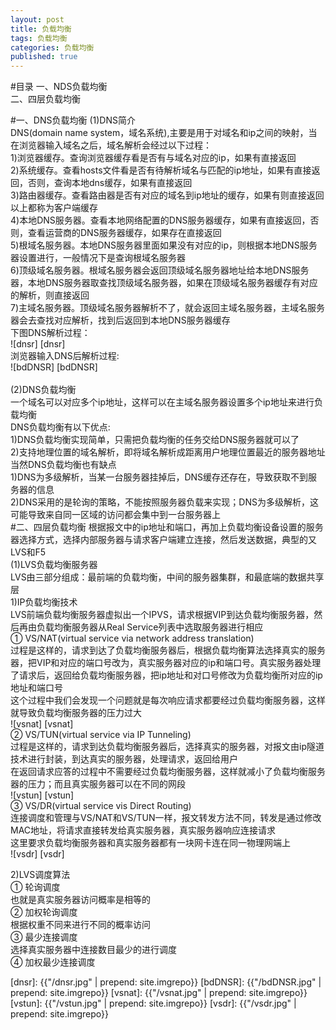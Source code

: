 ```yaml
---
layout: post
title: 负载均衡
tags: 负载均衡
categories: 负载均衡
published: true
---
```


#目录
一、NDS负载均衡</br>
二、四层负载均衡</br>

#一、DNS负载均衡
(1)DNS简介</br>
DNS(domain name system，域名系统),主要是用于对域名和ip之间的映射，当在浏览器输入域名之后，域名解析会经过以下过程：</br>
1)浏览器缓存。查询浏览器缓存看是否有与域名对应的ip，如果有直接返回</br>
2)系统缓存。查看hosts文件看是否有待解析域名与匹配的ip地址，如果有直接返回，否则，查询本地dns缓存，如果有直接返回</br>
3)路由器缓存。查看路由器是否有对应的域名到ip地址的缓存，如果有则直接返回</br>
以上都称为客户端缓存</br>
4)本地DNS服务器。查看本地网络配置的DNS服务器缓存，如果有直接返回，否则，查看运营商的DNS服务器缓存，如果存在直接返回</br>
5)根域名服务器。本地DNS服务器里面如果没有对应的ip，则根据本地DNS服务器设置进行，一般情况下是查询根域名服务器</br>
6)顶级域名服务器。根域名服务器会返回顶级域名服务器地址给本地DNS服务器，本地DNS服务器取查找顶级域名服务器，如果在顶级域名服务器缓存有对应的解析，则直接返回</br>
7)主域名服务器。顶级域名服务器解析不了，就会返回主域名服务器，主域名服务器会去查找对应解析，找到后返回到本地DNS服务器缓存</br>
下图DNS解析过程：</br>
![dnsr] [dnsr]   </br>
浏览器输入DNS后解析过程:</br>
![bdDNSR] [bdDNSR] </br>
<br>
(2)DNS负载均衡</br>
一个域名可以对应多个ip地址，这样可以在主域名服务器设置多个ip地址来进行负载均衡</br>
DNS负载均衡有以下优点:</br>
1)DNS负载均衡实现简单，只需把负载均衡的任务交给DNS服务器就可以了</br>
2)支持地理位置的域名解析，即将域名解析成距离用户地理位置最近的服务器地址</br>
当然DNS负载均衡也有缺点</br>
1)DNS为多级解析，当某一台服务器挂掉后，DNS缓存还存在，导致获取不到服务器的信息</br>
2)DNS采用的是轮询的策略，不能按照服务器负载来实现；DNS为多级解析，这可能导致来自同一区域的访问都会集中到一台服务器上</br>
#二、四层负载均衡
根据报文中的ip地址和端口，再加上负载均衡设备设置的服务器选择方式，选择内部服务器与请求客户端建立连接，然后发送数据，典型的又LVS和F5</br>
(1)LVS负载均衡服务器</br>
LVS由三部分组成：最前端的负载均衡，中间的服务器集群，和最底端的数据共享层</br>
1)IP负载均衡技术</br>
LVS前端负载均衡服务器虚拟出一个IPVS，请求根据VIP到达负载均衡服务器，然后再由负载均衡服务器从Real Service列表中选取服务器进行相应</br>
① VS/NAT(virtual service via network address translation)</br>
过程是这样的，请求到达了负载均衡服务器后，根据负载均衡算法选择真实的服务器，把VIP和对应的端口号改为，真实服务器对应的ip和端口号。真实服务器处理了请求后，返回给负载均衡服务器，把ip地址和对口号修改为负载均衡所对应的ip地址和端口号</br>
这个过程中我们会发现一个问题就是每次响应请求都要经过负载均衡服务器，这样就导致负载均衡服务器的压力过大</br>
![vsnat] [vsnat] </br>
② VS/TUN(virtual service via IP Tunneling) </br>
过程是这样的，请求到达负载均衡服务器后，选择真实的服务器，对报文由ip隧道技术进行封装，到达真实的服务器，处理请求，返回给用户</br>
在返回请求应答的过程中不需要经过负载均衡服务器，这样就减小了负载均衡服务器的压力；而且真实服务器可以在不同的网段<br>
![vstun] [vstun]  </br>
③ VS/DR(virtual service vis Direct Routing) </br>
连接调度和管理与VS/NAT和VS/TUN一样，报文转发方法不同，转发是通过修改MAC地址，将请求直接转发给真实服务器，真实服务器响应连接请求</br>
这里要求负载均衡服务器和真实服务器都有一块网卡连在同一物理网端上</br>
![vsdr] [vsdr] </br>

2)LVS调度算法</br>
① 轮询调度</br>
也就是真实服务器访问概率是相等的</br>
② 加权轮询调度</br>
根据权重不同来进行不同的概率访问</br>
③ 最少连接调度</br>
选择真实服务器中连接数目最少的进行调度</br>
④ 加权最少连接调度</br>



[dnsr]: {{"/dnsr.jpg" | prepend: site.imgrepo}}
[bdDNSR]: {{"/bdDNSR.jpg" | prepend: site.imgrepo}}
[vsnat]: {{"/vsnat.jpg" | prepend: site.imgrepo}}
[vstun]: {{"/vstun.jpg" | prepend: site.imgrepo}}
[vsdr]: {{"/vsdr.jpg" | prepend: site.imgrepo}}












